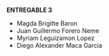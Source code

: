 **ENTREGABLE 3**

*  Magda Brigitte Baron
*  Juan Guillermo Forero Neme
*  Myriam Leguizamon Lopez
*  Diego Alexander Maca Garcia